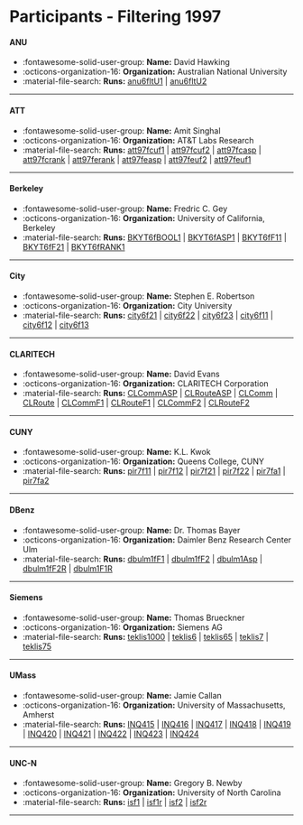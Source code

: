 # Participants - Filtering 1997 

#### ANU
 - :fontawesome-solid-user-group: **Name:** David Hawking
 - :octicons-organization-16: **Organization:** Australian National University
 - :material-file-search: **Runs:** [anu6fltU1](./runs.md#anu6fltu1) | [anu6fltU2](./runs.md#anu6fltu2)

---
#### ATT
 - :fontawesome-solid-user-group: **Name:** Amit Singhal
 - :octicons-organization-16: **Organization:** AT\&T Labs Research
 - :material-file-search: **Runs:** [att97fcuf1](./runs.md#att97fcuf1) | [att97fcuf2](./runs.md#att97fcuf2) | [att97fcasp](./runs.md#att97fcasp) | [att97fcrank](./runs.md#att97fcrank) | [att97ferank](./runs.md#att97ferank) | [att97feasp](./runs.md#att97feasp) | [att97feuf2](./runs.md#att97feuf2) | [att97feuf1](./runs.md#att97feuf1)

---
#### Berkeley
 - :fontawesome-solid-user-group: **Name:** Fredric C. Gey
 - :octicons-organization-16: **Organization:** University of California, Berkeley
 - :material-file-search: **Runs:** [BKYT6fBOOL1](./runs.md#bkyt6fbool1) | [BKYT6fASP1](./runs.md#bkyt6fasp1) | [BKYT6fF11](./runs.md#bkyt6ff11) | [BKYT6fF21](./runs.md#bkyt6ff21) | [BKYT6fRANK1](./runs.md#bkyt6frank1)

---
#### City
 - :fontawesome-solid-user-group: **Name:** Stephen E. Robertson
 - :octicons-organization-16: **Organization:** City University
 - :material-file-search: **Runs:** [city6f21](./runs.md#city6f21) | [city6f22](./runs.md#city6f22) | [city6f23](./runs.md#city6f23) | [city6f11](./runs.md#city6f11) | [city6f12](./runs.md#city6f12) | [city6f13](./runs.md#city6f13)

---
#### CLARITECH
 - :fontawesome-solid-user-group: **Name:** David Evans
 - :octicons-organization-16: **Organization:** CLARITECH Corporation
 - :material-file-search: **Runs:** [CLCommASP](./runs.md#clcommasp) | [CLRouteASP](./runs.md#clrouteasp) | [CLComm](./runs.md#clcomm) | [CLRoute](./runs.md#clroute) | [CLCommF1](./runs.md#clcommf1) | [CLRouteF1](./runs.md#clroutef1) | [CLCommF2](./runs.md#clcommf2) | [CLRouteF2](./runs.md#clroutef2)

---
#### CUNY
 - :fontawesome-solid-user-group: **Name:** K.L. Kwok
 - :octicons-organization-16: **Organization:** Queens College, CUNY
 - :material-file-search: **Runs:** [pir7f11](./runs.md#pir7f11) | [pir7f12](./runs.md#pir7f12) | [pir7f21](./runs.md#pir7f21) | [pir7f22](./runs.md#pir7f22) | [pir7fa1](./runs.md#pir7fa1) | [pir7fa2](./runs.md#pir7fa2)

---
#### DBenz
 - :fontawesome-solid-user-group: **Name:** Dr. Thomas Bayer
 - :octicons-organization-16: **Organization:** Daimler Benz Research Center Ulm
 - :material-file-search: **Runs:** [dbulm1fF1](./runs.md#dbulm1ff1) | [dbulm1fF2](./runs.md#dbulm1ff2) | [dbulm1Asp](./runs.md#dbulm1asp) | [dbulm1fF2R](./runs.md#dbulm1ff2r) | [dbulm1F1R](./runs.md#dbulm1f1r)

---
#### Siemens
 - :fontawesome-solid-user-group: **Name:** Thomas Brueckner
 - :octicons-organization-16: **Organization:** Siemens AG
 - :material-file-search: **Runs:** [teklis1000](./runs.md#teklis1000) | [teklis6](./runs.md#teklis6) | [teklis65](./runs.md#teklis65) | [teklis7](./runs.md#teklis7) | [teklis75](./runs.md#teklis75)

---
#### UMass
 - :fontawesome-solid-user-group: **Name:** Jamie Callan
 - :octicons-organization-16: **Organization:** University of Massachusetts, Amherst
 - :material-file-search: **Runs:** [INQ415](./runs.md#inq415) | [INQ416](./runs.md#inq416) | [INQ417](./runs.md#inq417) | [INQ418](./runs.md#inq418) | [INQ419](./runs.md#inq419) | [INQ420](./runs.md#inq420) | [INQ421](./runs.md#inq421) | [INQ422](./runs.md#inq422) | [INQ423](./runs.md#inq423) | [INQ424](./runs.md#inq424)

---
#### UNC-N
 - :fontawesome-solid-user-group: **Name:** Gregory B. Newby
 - :octicons-organization-16: **Organization:** University of North Carolina
 - :material-file-search: **Runs:** [isf1](./runs.md#isf1) | [isf1r](./runs.md#isf1r) | [isf2](./runs.md#isf2) | [isf2r](./runs.md#isf2r)

---
